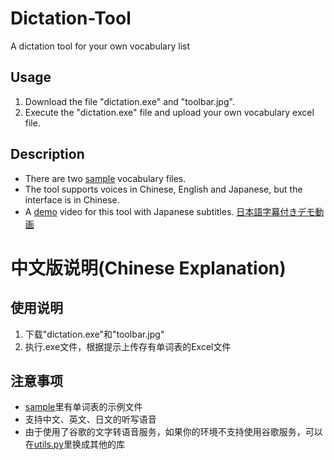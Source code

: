 # Dictation-Tool
A dictation tool for your own vocabulary list

## Usage
1. Download the file "dictation.exe" and "toolbar.jpg".
2. Execute the "dictation.exe" file and upload your own vocabulary excel file.

## Description
- There are two [sample](https://github.com/GrayNiwako/Dictation-Tool/tree/master/sample) vocabulary files.
- The tool supports voices in Chinese, English and Japanese, but the interface is in Chinese.
- A [demo](https://youtu.be/6JRLo3Lteg0) video for this tool with Japanese subtitles. [日本語字幕付きデモ動画](https://youtu.be/6JRLo3Lteg0)


# 中文版说明(Chinese Explanation)

## 使用说明
1. 下载"dictation.exe"和"toolbar.jpg"
2. 执行.exe文件，根据提示上传存有单词表的Excel文件

## 注意事项
- [sample](https://github.com/GrayNiwako/Dictation-Tool/tree/master/sample)里有单词表的示例文件
- 支持中文、英文、日文的听写语音
- 由于使用了谷歌的文字转语音服务，如果你的环境不支持使用谷歌服务，可以在[utils.py](https://github.com/GrayNiwako/Dictation-Tool/blob/master/code/utils.py)里换成其他的库
